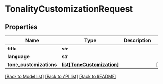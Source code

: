 # TonalityCustomizationRequest

## Properties
Name | Type | Description | Notes
------------ | ------------- | ------------- | -------------
**title** | **str** |  | 
**language** | **str** |  | 
**tone_customizations** | [**list[ToneCustomization]**](ToneCustomization.md) |  | [optional] 

[[Back to Model list]](../README.md#documentation-for-models) [[Back to API list]](../README.md#documentation-for-api-endpoints) [[Back to README]](../README.md)


